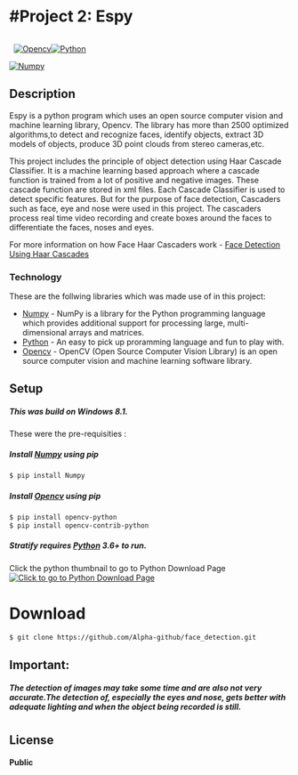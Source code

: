 #  #Project 2: Espy
######
&nbsp;
[![Opencv](https://developer.nvidia.com/sites/default/files/akamai/cuda/images/product_logos/OpenCV_Logo_340.jpg)](https://opencv.org/)[![Python](https://www.cupaya.com/wp-content/uploads/2017/09/python-logo.png)](https://www.python.org/)

[![Numpy](https://encrypted-tbn0.gstatic.com/images?q=tbn:ANd9GcTeXkEA3c2hxTcrZWwVnniXAFiqai51196osD9FWL0_D_Ca7fOT)](https://www.numpy.org/)


## Description
Espy is a python program which uses an open source computer vision and machine learning library, Opencv. The library has more than 2500 optimized algorithms,to detect and recognize faces, identify objects, extract 3D models of objects, produce 3D point clouds from stereo cameras,etc. 

This project includes the principle of object detection using Haar Cascade Classifier. It is a machine learning based approach where a cascade function is trained from a lot of positive and negative images. These cascade function are stored in xml files. Each Cascade Classifier is used to detect specific features. But for the purpose of face detection, Cascaders such as face, eye and nose were used in this project. The cascaders process real time video recording and create boxes around the faces to differentiate the faces, noses and eyes.

For more information on how Face Haar Cascaders work - [Face Detection Using Haar Cascades]


### Technology
These are the follwing libraries which was made use of in this project:

* [Numpy] - NumPy is a library for the Python programming language which provides    additional support for processing large, multi-dimensional arrays and matrices.
* [Python] - An easy to pick up proramming language and fun to play with. 
* [Opencv] - OpenCV (Open Source Computer Vision Library) is an open source computer vision and machine learning software library.


## Setup

##### This was build on Windows 8.1.

These were the pre-requisities :

##### Install [Numpy] using pip
```sh
$ pip install Numpy
```
##### Install [Opencv] using pip
```sh
$ pip install opencv-python
$ pip install opencv-contrib-python
```
##### Stratify requires [Python](https://www.python.org/) 3.6+ to run.

Click the python thumbnail to go to Python Download Page 
[![Click to go to Python Download Page](https://www.cupaya.com/wp-content/uploads/2017/09/python-logo.png)](https://www.python.org/downloads/)

# Download
```sh
$ git clone https://github.com/Alpha-github/face_detection.git
```


## Important:
 ##### The detection of images may take some time and are also not very accurate.The detection of, especially the eyes and nose, gets better with adequate lighting and when the object being recorded is still.
#
## License
#### Public


   [Opencv]: <https://opencv.org/>
   [Python]: <https://www.python.org/>
   [Numpy]: <https://www.numpy.org/>
   [Click to go to Python Download Page]: <https://www.python.org/downloads/>
   [Face Detection Using Haar Cascades]:<https://docs.opencv.org/3.4.1/d7/d8b/tutorial_py_face_detection.html>
   
  